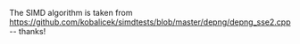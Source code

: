 The SIMD algorithm is taken from https://github.com/kobalicek/simdtests/blob/master/depng/depng_sse2.cpp -- thanks!

